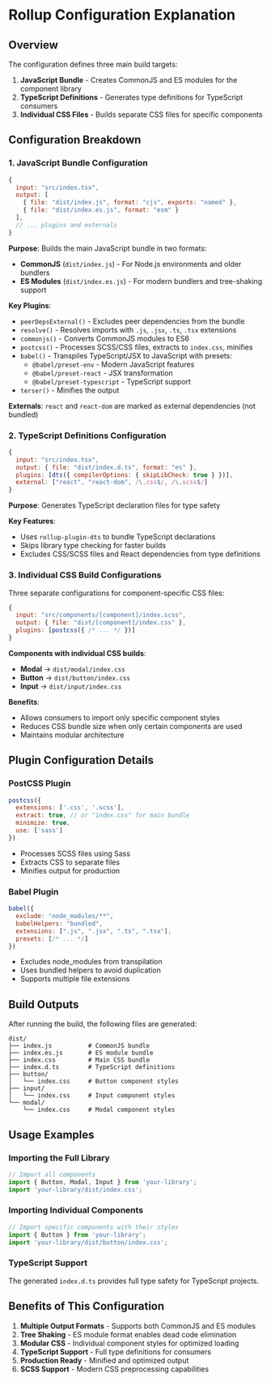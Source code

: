 # Rollup Configuration Explanation

## Overview

The configuration defines three main build targets:
1. **JavaScript Bundle** - Creates CommonJS and ES modules for the component library
2. **TypeScript Definitions** - Generates type definitions for TypeScript consumers
3. **Individual CSS Files** - Builds separate CSS files for specific components

## Configuration Breakdown

### 1. JavaScript Bundle Configuration

```javascript
{
  input: "src/index.tsx",
  output: [
    { file: "dist/index.js", format: "cjs", exports: "named" },
    { file: "dist/index.es.js", format: "esm" }
  ],
  // ... plugins and externals
}
```

**Purpose**: Builds the main JavaScript bundle in two formats:
- **CommonJS** (`dist/index.js`) - For Node.js environments and older bundlers
- **ES Modules** (`dist/index.es.js`) - For modern bundlers and tree-shaking support

**Key Plugins**:
- `peerDepsExternal()` - Excludes peer dependencies from the bundle
- `resolve()` - Resolves imports with `.js`, `.jsx`, `.ts`, `.tsx` extensions
- `commonjs()` - Converts CommonJS modules to ES6
- `postcss()` - Processes SCSS/CSS files, extracts to `index.css`, minifies
- `babel()` - Transpiles TypeScript/JSX to JavaScript with presets:
  - `@babel/preset-env` - Modern JavaScript features
  - `@babel/preset-react` - JSX transformation
  - `@babel/preset-typescript` - TypeScript support
- `terser()` - Minifies the output

**Externals**: `react` and `react-dom` are marked as external dependencies (not bundled)

### 2. TypeScript Definitions Configuration

```javascript
{
  input: "src/index.tsx",
  output: { file: "dist/index.d.ts", format: "es" },
  plugins: [dts({ compilerOptions: { skipLibCheck: true } })],
  external: ["react", "react-dom", /\.css$/, /\.scss$/]
}
```

**Purpose**: Generates TypeScript declaration files for type safety

**Key Features**:
- Uses `rollup-plugin-dts` to bundle TypeScript declarations
- Skips library type checking for faster builds
- Excludes CSS/SCSS files and React dependencies from type definitions

### 3. Individual CSS Build Configurations

Three separate configurations for component-specific CSS files:

```javascript
{
  input: "src/components/[component]/index.scss",
  output: { file: "dist/[component]/index.css" },
  plugins: [postcss({ /* ... */ })]
}
```

**Components with individual CSS builds**:
- **Modal** → `dist/modal/index.css`
- **Button** → `dist/button/index.css`  
- **Input** → `dist/input/index.css`

**Benefits**:
- Allows consumers to import only specific component styles
- Reduces CSS bundle size when only certain components are used
- Maintains modular architecture

## Plugin Configuration Details

### PostCSS Plugin
```javascript
postcss({
  extensions: ['.css', '.scss'],
  extract: true, // or "index.css" for main bundle
  minimize: true,
  use: ['sass']
})
```
- Processes SCSS files using Sass
- Extracts CSS to separate files
- Minifies output for production

### Babel Plugin
```javascript
babel({
  exclude: "node_modules/**",
  babelHelpers: "bundled",
  extensions: [".js", ".jsx", ".ts", ".tsx"],
  presets: [/* ... */]
})
```
- Excludes node_modules from transpilation
- Uses bundled helpers to avoid duplication
- Supports multiple file extensions

## Build Outputs

After running the build, the following files are generated:

```
dist/
├── index.js          # CommonJS bundle
├── index.es.js       # ES module bundle
├── index.css         # Main CSS bundle
├── index.d.ts        # TypeScript definitions
├── button/
│   └── index.css     # Button component styles
├── input/
│   └── index.css     # Input component styles
└── modal/
    └── index.css     # Modal component styles
```

## Usage Examples

### Importing the Full Library
```javascript
// Import all components
import { Button, Modal, Input } from 'your-library';
import 'your-library/dist/index.css';
```

### Importing Individual Components
```javascript
// Import specific components with their styles
import { Button } from 'your-library';
import 'your-library/dist/button/index.css';
```

### TypeScript Support
The generated `index.d.ts` provides full type safety for TypeScript projects.

## Benefits of This Configuration

1. **Multiple Output Formats** - Supports both CommonJS and ES modules
2. **Tree Shaking** - ES module format enables dead code elimination
3. **Modular CSS** - Individual component styles for optimized loading
4. **TypeScript Support** - Full type definitions for consumers
5. **Production Ready** - Minified and optimized output
6. **SCSS Support** - Modern CSS preprocessing capabilities
